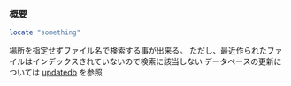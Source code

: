 ### 概要
```bash
locate "something"
```
場所を指定せずファイル名で検索する事が出来る。
ただし、最近作られたファイルはインデックスされていないので検索に該当しない
データベースの更新については [updatedb](./updatedb.md) を参照

